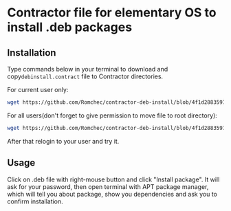 # Contractor file for elementary OS to install .deb packages 

## Installation

Type commands below in your terminal to download and copy`debinstall.contract` file to Contractor directories.

For current user only:
```sh
wget https://github.com/Romchec/contractor-deb-install/blob/4f1d2883597301072b646e63bccd9055c3d00f69/debinstall.contract && mv ./debinstall.contract ~/.local/share/contractor/
```
For all users(don't forget to give permission to move file to root directory):
```sh
wget https://github.com/Romchec/contractor-deb-install/blob/4f1d2883597301072b646e63bccd9055c3d00f69/debinstall.contract && sudo mv ./debinstall.contract /usr/share/contractor/
```

After that relogin to your user and try it.

## Usage

Click on .deb file with right-mouse button and click "Install package". It will ask for your password, then open terminal with APT package manager, which will tell you about package, show you dependencies and ask you to confirm installation.
